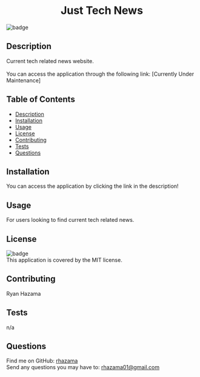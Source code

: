 <h1 align="center">Just Tech News</h1>

![badge](https://img.shields.io/badge/license-MIT-brightgreen)<br />
## Description
Current tech related news website.
<br />
<br />
You can access the application through the following link: [Currently Under Maintenance]


## Table of Contents
- [Description](#description)
- [Installation](#installation)
- [Usage](#usage)
- [License](#license)
- [Contributing](#contributing)
- [Tests](#tests)
- [Questions](#questions)
## Installation
You can access the application by clicking the link in the description!

## Usage
For users looking to find current tech related news.

## License
![badge](https://img.shields.io/badge/license-MIT-brightgreen)
<br />
This application is covered by the MIT license.
## Contributing
Ryan Hazama
## Tests
n/a
## Questions
Find me on GitHub: [rhazama](https://github.com/rhazama)<br />
Send any questions you may have to: rhazama01@gmail.com<br />

